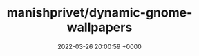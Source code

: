 ---
title: "manishprivet/dynamic-gnome-wallpapers"
link: "https://github.com/manishprivet/dynamic-gnome-wallpapers"
date: "2022-03-26 20:00:59 +0000"
---
